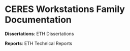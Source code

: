 # CERES Workstations Family Documentation

**Dissertations**: ETH Dissertations

**Reports**: ETH Technical Reports
